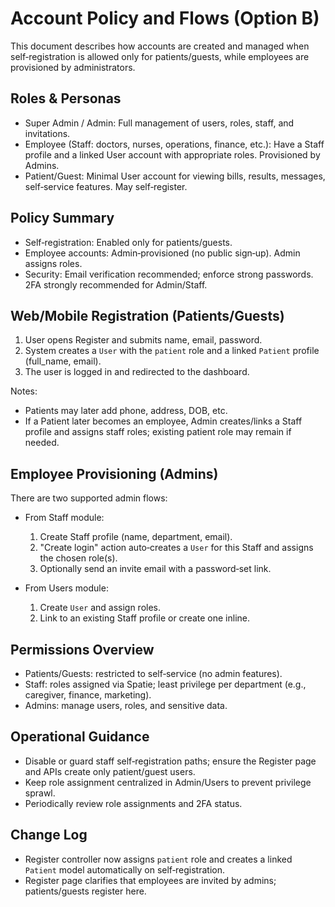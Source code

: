 # Account Policy and Flows (Option B)

This document describes how accounts are created and managed when self‑registration is allowed only for patients/guests, while employees are provisioned by administrators.

## Roles & Personas

- Super Admin / Admin: Full management of users, roles, staff, and invitations.
- Employee (Staff: doctors, nurses, operations, finance, etc.): Have a Staff profile and a linked User account with appropriate roles. Provisioned by Admins.
- Patient/Guest: Minimal User account for viewing bills, results, messages, self‑service features. May self‑register.

## Policy Summary

- Self‑registration: Enabled only for patients/guests.
- Employee accounts: Admin‑provisioned (no public sign‑up). Admin assigns roles.
- Security: Email verification recommended; enforce strong passwords. 2FA strongly recommended for Admin/Staff.

## Web/Mobile Registration (Patients/Guests)

1. User opens Register and submits name, email, password.
2. System creates a `User` with the `patient` role and a linked `Patient` profile (full_name, email).
3. The user is logged in and redirected to the dashboard.

Notes:
- Patients may later add phone, address, DOB, etc.
- If a Patient later becomes an employee, Admin creates/links a Staff profile and assigns staff roles; existing patient role may remain if needed.

## Employee Provisioning (Admins)

There are two supported admin flows:

- From Staff module:
  1. Create Staff profile (name, department, email).
  2. "Create login" action auto‑creates a `User` for this Staff and assigns the chosen role(s).
  3. Optionally send an invite email with a password‑set link.

- From Users module:
  1. Create `User` and assign roles.
  2. Link to an existing Staff profile or create one inline.

## Permissions Overview

- Patients/Guests: restricted to self‑service (no admin features).
- Staff: roles assigned via Spatie; least privilege per department (e.g., caregiver, finance, marketing).
- Admins: manage users, roles, and sensitive data.

## Operational Guidance

- Disable or guard staff self‑registration paths; ensure the Register page and APIs create only patient/guest users.
- Keep role assignment centralized in Admin/Users to prevent privilege sprawl.
- Periodically review role assignments and 2FA status.

## Change Log

- Register controller now assigns `patient` role and creates a linked `Patient` model automatically on self‑registration.
- Register page clarifies that employees are invited by admins; patients/guests register here.
